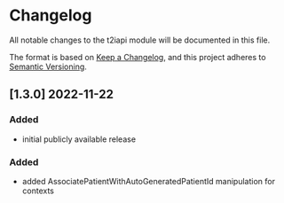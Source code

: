# Changelog
All notable changes to the t2iapi module will be documented in this file.

The format is based on [Keep a Changelog](https://keepachangelog.com/en/1.0.0/),
and this project adheres to [Semantic Versioning](https://semver.org/spec/v2.0.0.html).

## [1.3.0] 2022-11-22

### Added

- initial publicly available release

### Added
- added AssociatePatientWithAutoGeneratedPatientId manipulation for contexts
